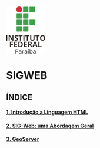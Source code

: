 ![ifpb](img/ifpb.png)

# SIGWEB

## ÍNDICE

#### [1. Introdução a Linguagem HTML][1]

#### [2. SIG-Web: uma Abordagem Geral][2]

#### [3. GeoServer][3]

[1]:intro/1-intro-html.md

[2]:sigweb/1-introducao_sigweb.md

[3]:geoserver/1-introducao.md